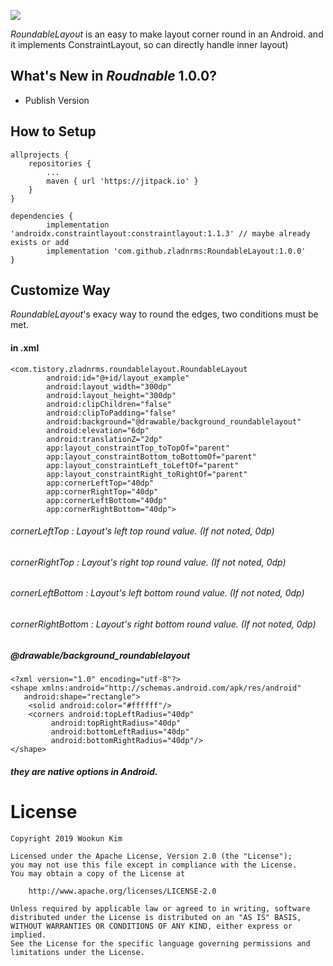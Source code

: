 [![](https://jitpack.io/v/zladnrms/RoundableLayout.svg)](https://jitpack.io/#zladnrms/RoundableLayout)

_RoundableLayout_ is an easy to make layout corner round in an Android.
and it implements ConstraintLayout, so can directly handle inner layout)

## What's New in _Roudnable_ 1.0.0?

- Publish Version

## How to Setup

	allprojects {
		repositories {
			...
			maven { url 'https://jitpack.io' }
		}
	}
    
	dependencies {
	        implementation 'androidx.constraintlayout:constraintlayout:1.1.3' // maybe already exists or add
	        implementation 'com.github.zladnrms:RoundableLayout:1.0.0'
	}
    
## Customize Way

_RoundableLayout_'s exacy way to round the edges, two conditions must be met.

#### in .xml
    <com.tistory.zladnrms.roundablelayout.RoundableLayout
            android:id="@+id/layout_example"
            android:layout_width="300dp"
            android:layout_height="300dp"
            android:clipChildren="false"
            android:clipToPadding="false"
            android:background="@drawable/background_roundablelayout"
            android:elevation="6dp"
            android:translationZ="2dp"
            app:layout_constraintTop_toTopOf="parent"
            app:layout_constraintBottom_toBottomOf="parent"
            app:layout_constraintLeft_toLeftOf="parent"
            app:layout_constraintRight_toRightOf="parent"
            app:cornerLeftTop="40dp"
            app:cornerRightTop="40dp"
            app:cornerLeftBottom="40dp"
            app:cornerRightBottom="40dp">
            
###### cornerLeftTop : Layout's left top round value. (If not noted, 0dp)
###### cornerRightTop : Layout's right top round value. (If not noted, 0dp)
###### cornerLeftBottom : Layout's left bottom round value. (If not noted, 0dp)
###### cornerRightBottom : Layout's right bottom round value. (If not noted, 0dp)

##### @drawable/background_roundablelayout

    <?xml version="1.0" encoding="utf-8"?>
    <shape xmlns:android="http://schemas.android.com/apk/res/android"
       android:shape="rectangle">
        <solid android:color="#ffffff"/>
        <corners android:topLeftRadius="40dp"
             android:topRightRadius="40dp"
             android:bottomLeftRadius="40dp"
             android:bottomRightRadius="40dp"/>
    </shape>
    
##### they are native options in Android.

# License

    Copyright 2019 Wookun Kim

    Licensed under the Apache License, Version 2.0 (the "License");
    you may not use this file except in compliance with the License.
    You may obtain a copy of the License at

        http://www.apache.org/licenses/LICENSE-2.0

    Unless required by applicable law or agreed to in writing, software
    distributed under the License is distributed on an "AS IS" BASIS,
    WITHOUT WARRANTIES OR CONDITIONS OF ANY KIND, either express or implied.
    See the License for the specific language governing permissions and
    limitations under the License.
